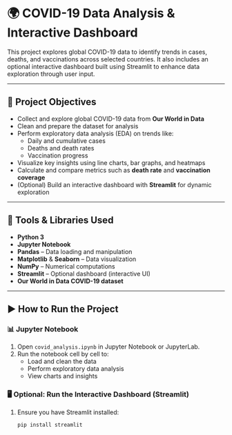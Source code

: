 # 🌍 COVID-19 Data Analysis & Interactive Dashboard

This project explores global COVID-19 data to identify trends in cases, deaths, and vaccinations across selected countries. It also includes an optional interactive dashboard built using Streamlit to enhance data exploration through user input.

---

## 🎯 Project Objectives

- Collect and explore global COVID-19 data from **Our World in Data**
- Clean and prepare the dataset for analysis
- Perform exploratory data analysis (EDA) on trends like:
  - Daily and cumulative cases
  - Deaths and death rates
  - Vaccination progress
- Visualize key insights using line charts, bar graphs, and heatmaps
- Calculate and compare metrics such as **death rate** and **vaccination coverage**
- (Optional) Build an interactive dashboard with **Streamlit** for dynamic exploration

---

## 🧰 Tools & Libraries Used

- **Python 3**
- **Jupyter Notebook**
- **Pandas** – Data loading and manipulation
- **Matplotlib** & **Seaborn** – Data visualization
- **NumPy** – Numerical computations
- **Streamlit** – Optional dashboard (interactive UI)
- **Our World in Data COVID-19 dataset**

---

## ▶️ How to Run the Project

### 📊 Jupyter Notebook

1. Open `covid_analysis.ipynb` in Jupyter Notebook or JupyterLab.
2. Run the notebook cell by cell to:
   - Load and clean the data
   - Perform exploratory data analysis
   - View charts and insights

### 🖥️ Optional: Run the Interactive Dashboard (Streamlit)

1. Ensure you have Streamlit installed:
   ```bash
   pip install streamlit
